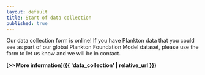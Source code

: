 ```yaml
---
layout: default
title: Start of data collection
published: true
---
```


Our data collection form is online! If you have Plankton data that you could see as part of our global Plankton Foundation Model dataset, please use the form to let us know and we will be in contact.

<!--end_excerpt-->

**[>>More information]({{ 'data_collection' | relative_url }})**
